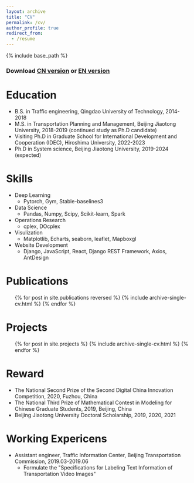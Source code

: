 ```yaml
---
layout: archive
title: "CV"
permalink: /cv/
author_profile: true
redirect_from:
  - /resume
---
```


{% include base_path %}

### Download [CN version](http://yqwang96.github.io/files/WANGYinquan-CV.pdf) or [EN version](http://yqwang96.github.io/files/WANGYinquan-CV-En.pdf)

Education
======
* B.S. in Traffic engineering, Qingdao University of Technology, 2014-2018
* M.S. in Transportation Planning and Management, Beijing Jiaotong University, 2018-2019 (continued study as Ph.D candidate)
* Visiting Ph.D in Graduate School for International Development and Cooperation (IDEC), Hiroshima University, 2022-2023
* Ph.D in System science, Beijing Jiaotong University, 2019-2024 (expected)
  
Skills
======
* Deep Learning
  * Pytorch, Gym, Stable-baselines3
* Data Science
  * Pandas, Numpy, Scipy, Scikit-learn, Spark
* Operations Research
  * cplex, DOcplex
* Visulization
  * Matplotlib, Echarts, seaborn, leaflet, Mapboxgl
* Website Development
  * Django, JavaScript, React, Django REST Framework, Axios, AntDesign

Publications
======
  <ul>{% for post in site.publications reversed %}
    {% include archive-single-cv.html %}
  {% endfor %}</ul>
  
Projects
======
  <ul>{% for post in site.projects %}
    {% include archive-single-cv.html %}
  {% endfor %}</ul>
  
<!-- Teaching
======
  <ul>{% for post in site.teaching %}
    {% include archive-single-cv.html %}
  {% endfor %}</ul> -->

Reward
======
* The National Second Prize of the Second Digital China Innovation Competition, 2020, Fuzhou, China
* The National Third Prize of Mathematical Contest in Modeling for Chinese Graduate Students, 2019, Beijing, China
* Beijing Jiaotong University Doctoral Scholarship, 2019, 2020, 2021

Working Expericens
======
* Assistant engineer, Traffic Information Center, Beijing Transportation Commission, 2019.03-2019.06
  * Formulate the "Specifications for Labeling Text Information of Transportation Video Images" 

